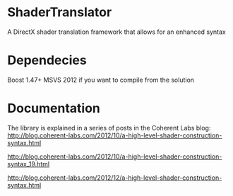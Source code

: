 ShaderTranslator
================

A DirectX shader translation framework that allows for an enhanced syntax

Dependecies
============
Boost 1.47+
MSVS 2012 if you want to compile from the solution

Documentation
============

The library is explained in a series of posts in the Coherent Labs blog:
http://blog.coherent-labs.com/2012/10/a-high-level-shader-construction-syntax.html

http://blog.coherent-labs.com/2012/10/a-high-level-shader-construction-syntax_19.html

http://blog.coherent-labs.com/2012/12/a-high-level-shader-construction-syntax.html